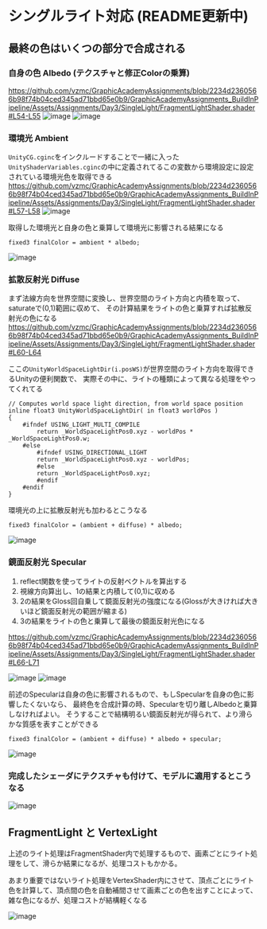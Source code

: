 # シングルライト対応 (README更新中)

## 最終の色はいくつの部分で合成される
### 自身の色 Albedo (テクスチャと修正Colorの乗算)
https://github.com/vzmc/GraphicAcademyAssignments/blob/2234d2360566b98f74b04ced345ad71bbd65e0b9/GraphicAcademyAssignments_BuildInPipeline/Assets/Assignments/Day3/SingleLight/FragmentLightShader.shader#L54-L55
![image](https://user-images.githubusercontent.com/6869650/158923826-72f98790-b7ed-4793-ab81-64732b4e80e0.png) ![image](https://user-images.githubusercontent.com/6869650/158923885-126bfe34-7de9-4117-bd4d-b6ef4d956cfe.png)

### 環境光 Ambient
`UnityCG.cginc`をインクルードすることで一緒に入った`UnityShaderVariables.cginc`の中に定義されてるこの変数から環境設定に設定されている環境光色を取得できる
https://github.com/vzmc/GraphicAcademyAssignments/blob/2234d2360566b98f74b04ced345ad71bbd65e0b9/GraphicAcademyAssignments_BuildInPipeline/Assets/Assignments/Day3/SingleLight/FragmentLightShader.shader#L57-L58
![image](https://user-images.githubusercontent.com/6869650/158927498-bfc80591-6124-4b77-8be7-c49c6a5b6b84.png)

取得した環境光と自身の色と乗算して環境光に影響される結果になる
```
fixed3 finalColor = ambient * albedo;
```
![image](https://user-images.githubusercontent.com/6869650/158924277-1a4d651e-be6d-4eae-823d-717667a27f14.png)

### 拡散反射光 Diffuse
まず法線方向を世界空間に変換し、世界空間のライト方向と内積を取って、saturateで(0,1)範囲に収めて、
その計算結果をライトの色と乗算すれば拡散反射光の色になる
https://github.com/vzmc/GraphicAcademyAssignments/blob/2234d2360566b98f74b04ced345ad71bbd65e0b9/GraphicAcademyAssignments_BuildInPipeline/Assets/Assignments/Day3/SingleLight/FragmentLightShader.shader#L60-L64

ここの`UnityWorldSpaceLightDir(i.posWS)`が世界空間のライト方向を取得できるUnityの便利関数で、
実際その中に、ライトの種類によって異なる処理をやってくれてる
```
// Computes world space light direction, from world space position
inline float3 UnityWorldSpaceLightDir( in float3 worldPos )
{
    #ifndef USING_LIGHT_MULTI_COMPILE
        return _WorldSpaceLightPos0.xyz - worldPos * _WorldSpaceLightPos0.w;
    #else
        #ifndef USING_DIRECTIONAL_LIGHT
        return _WorldSpaceLightPos0.xyz - worldPos;
        #else
        return _WorldSpaceLightPos0.xyz;
        #endif
    #endif
}
```

環境光の上に拡散反射光も加わるとこうなる
```
fixed3 finalColor = (ambient + diffuse) * albedo;
```
![image](https://user-images.githubusercontent.com/6869650/158928719-c8b25447-b4c5-47e4-8dd3-4c615a7479b1.png)

### 鏡面反射光 Specular
1. reflect関数を使ってライトの反射ベクトルを算出する
2. 視線方向算出し、1の結果と内積して(0,1)に収める
3. 2の結果をGloss回自乗して鏡面反射光の強度になる(Glossが大きければ大きいほど鏡面反射光の範囲が縮まる)
4. 3の結果をライトの色と乗算して最後の鏡面反射光色になる

https://github.com/vzmc/GraphicAcademyAssignments/blob/2234d2360566b98f74b04ced345ad71bbd65e0b9/GraphicAcademyAssignments_BuildInPipeline/Assets/Assignments/Day3/SingleLight/FragmentLightShader.shader#L66-L71

![image](https://user-images.githubusercontent.com/6869650/158931086-98ffbbd7-1e5d-44ff-b2ca-bb06118cb463.png)
![image](https://user-images.githubusercontent.com/6869650/158930981-586c2d86-5f23-4648-8fe7-7b36ec295fa1.png)

前述のSpecularは自身の色に影響されるもので、もしSpecularを自身の色に影響したくないなら、
最終色を合成計算の時、Specularを切り離しAlbedoと乗算しなければよい。
そうすることで結構明るい鏡面反射光が得られて、より滑らかな質感を表すことができる
```
fixed3 finalColor = (ambient + diffuse) * albedo + specular; 
```
![image](https://user-images.githubusercontent.com/6869650/158931865-998db034-0eab-4a82-a1f1-3f37d0a928f9.png)

### 完成したシェーダにテクスチャも付けて、モデルに適用するとこうなる

![image](https://user-images.githubusercontent.com/6869650/158932235-9ed4f6f6-51d1-4a86-9684-e6661ca08418.png)


## FragmentLight と VertexLight 
上述のライト処理はFragmentShader内で処理するもので、画素ごとにライト処理をして、滑らか結果になるが、処理コストもかかる。

あまり重要ではないライト処理をVertexShader内にさせて、頂点ごとにライト色を計算して、頂点間の色を自動補間させて画素ごとの色を出すことによって、
雑な色になるが、処理コストが結構軽くなる

![image](https://user-images.githubusercontent.com/6869650/158935953-28078f9a-70ba-46bb-b45a-bac441394d1b.png)
